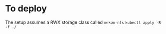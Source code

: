# To deploy
The setup assumes a RWX storage class called ```mekom-nfs```
```kubectl apply -R -f ./  ```